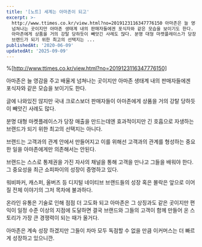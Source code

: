 ```yaml
---
title: '[노트] 세계는 아마존이 되고'
excerpt: >-
  http://www.ttimes.co.kr/view.html?no=2019123116347776150 아마존은 늘 영감을 주고 배울게
  넘쳐나는 곳이지만 아마존 생태계 내의 판매자들에겐 포식자와 같은 모습을 보이기도 한다. 글에 나와있진 않지만 국내 크로스보더 판매자들이
  아마존에게 상품을 거의 강탈 당하듯이 빼앗긴 사례도 많다. 분명 대형 마켓플레이스가 당장 매출을 만드는데엔 효과적이지만 긴 호흡으로 자생하는
  브랜드가 되기 위한 최고의 선택지는 ...
publishedAt: '2020-06-09'
updatedAt: '2025-09-09'
---
```


%[http://www.ttimes.co.kr/view.html?no=2019123116347776150]

아마존은 늘 영감을 주고 배울게 넘쳐나는 곳이지만 아마존 생태계 내의 판매자들에겐 포식자와 같은 모습을 보이기도 한다.

글에 나와있진 않지만 국내 크로스보더 판매자들이 아마존에게 상품을 거의 강탈 당하듯이 빼앗긴 사례도 많다.

분명 대형 마켓플레이스가 당장 매출을 만드는데엔 효과적이지만 긴 호흡으로 자생하는 브랜드가 되기 위한 최고의 선택지는 아니다.

브랜드는 고객과의 관계 안에서 만들어지고 이를 위해선 고객과의 관계를 형성하는 중요한 일을 아마존에게만 의존해서는 안된다.

브랜드는 스스로 통제권을 가진 자사의 채널을 통해 고객을 만나고 그들을 배워야 한다. 그 중요성을 최근 쇼피파이의 성장이 증명하고 있다.

워비파커, 캐스퍼, 올버즈 등 디지털 네이티브 브랜드들의 성장 혹은 몰락은 앞으로 이어질 전체 이야기의 그저 목차에 불과하다.

온라인 유통은 기술로 인해 점점 더 고도화 되고 아마존은 그 상징과도 같은 곳이지만 편익이 일정 수준 이상의 지점에 도달하면 결국 브랜드와 그들의 고객이 함께 만들어 온 스토리가 가장 큰 경쟁력이 되는 때가 올거다.

아마존은 계속 성장 하겠지만 그들이 차마 모두 독점할 수 없을 만큼 이커머스는 더 빠르게 성장하고 있으니깐.
